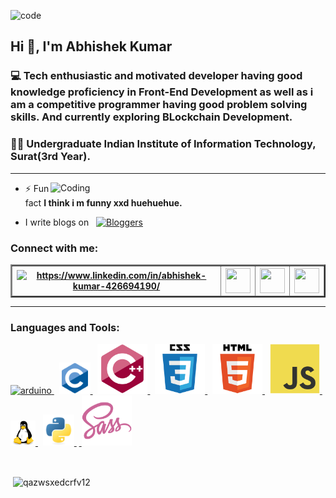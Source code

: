 ![code](https://user-images.githubusercontent.com/47034350/120102130-33d01800-c167-11eb-8807-06e071c07798.jpg)

<h2 align="left">Hi 👋, I'm Abhishek Kumar</h2>
<h3 align="left">💻️  Tech enthusiastic and motivated developer having good knowledge proficiency in Front-End Development as well as i am a competitive programmer having good problem solving skills. And currently exploring BLockchain Development.</h3>
<h3 align="left">👨‍🎓️ Undergraduate Indian Institute of Information Technology, Surat(3rd Year).</h3>

<hr>
<img align="right" alt="Coding" width="440" src="https://cdn.dribbble.com/users/2646423/screenshots/5507196/computer.gif">

- ⚡ Fun fact **I think i m funny xxd huehuehue.**

- I write blogs on &nbsp;&nbsp;<a href="https://abhilifesenerio.blogspot.com/" target="_blank"><img src="https://is.gd/tRGrAH" alt="Bloggers" width="40" height="40"></a>


<h3 align="left">Connect with me:</h3>
<table border="2px">
   <thead>
       <th>    <a href="https://www.linkedin.com/in/abhishek-kumar-426694190/" target="blank"><img align="center" src="https://is.gd/8trk9E" alt="https://www.linkedin.com/in/abhishek-kumar-426694190/" height="40" width="40" /></th>
       <th> <a href="https://stackoverflow.com/users/11277894/abhishek-kumar" target="blank"><img align="center" src="https://is.gd/6n9rUp" height="40" width="40" /></a>
       <th> <a href="https://www.hackerrank.com/lonewolf0987" target="blank"><img align="center" src="https://is.gd/0BLsLV" alt="" height="40" width="40" /></a>
       <th><a href="https://github.com/qazwsxedcrfv12" target="blank"><img align="center" src="https://is.gd/Dm9KVm" alt="" height="40" width="40" /></a>  
    </thead>
<table>


<b><hr></b>

<h3 align="left">Languages and Tools:</h3>
<p align="left"> <a href="https://www.arduino.cc/" target="_blank"> <img src="https://cdn.worldvectorlogo.com/logos/arduino-1.svg" alt="arduino" width="80" height="80"/> </a> &nbsp; <a href="https://www.cprogramming.com/" target="_blank"> <img src="https://raw.githubusercontent.com/devicons/devicon/master/icons/c/c-original.svg" alt="c" width="50" height="50"/> </a> &nbsp; <a href="https://www.w3schools.com/cpp/" target="_blank"> <img src="https://raw.githubusercontent.com/devicons/devicon/master/icons/cplusplus/cplusplus-original.svg" alt="cplusplus" width="80" height="80"/> </a>&nbsp; <a href="https://www.w3schools.com/css/" target="_blank"> <img src="https://raw.githubusercontent.com/devicons/devicon/master/icons/css3/css3-original-wordmark.svg" alt="css3" width="80" height="80"/> </a>&nbsp; <a href="https://www.w3.org/html/" target="_blank"> <img src="https://raw.githubusercontent.com/devicons/devicon/master/icons/html5/html5-original-wordmark.svg" alt="html5" width="80" height="80"/> </a>&nbsp; <a href="https://developer.mozilla.org/en-US/docs/Web/JavaScript" target="_blank"> <img src="https://raw.githubusercontent.com/devicons/devicon/master/icons/javascript/javascript-original.svg" alt="javascript" width="80" height="80"/> </a> &nbsp;<a href="https://www.linux.org/" target="_blank"> <img src="https://raw.githubusercontent.com/devicons/devicon/master/icons/linux/linux-original.svg" alt="linux" width="40" height="40"/> </a> &nbsp; <a href="https://www.python.org" target="_blank"> <img src="https://raw.githubusercontent.com/devicons/devicon/master/icons/python/python-original.svg" alt="python" width="50" height="50"/> </a> &nbsp;<a href="https://sass-lang.com" target="_blank"> <img src="https://raw.githubusercontent.com/devicons/devicon/master/icons/sass/sass-original.svg" alt="sass" width="80" height="80"/> </a> </p>

<br>

<p>&nbsp;<img align="center" src="https://github-readme-stats.vercel.app/api?username=qazwsxedcrfv12&show_icons=true&locale=en" alt="qazwsxedcrfv12" /></p>




